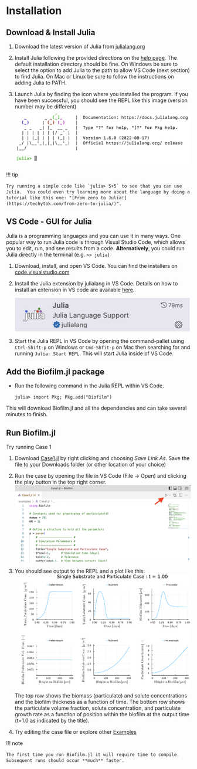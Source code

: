 # Installation 

## Download & Install Julia

1. Download the latest version of Julia from [julialang.org](https://julialang.org/downloads/)

2. Install Julia following the provided directions on the [help page](https://julialang.org/downloads/platform/).  The default installation directory should be fine.  On Windows be sure to select the option to add Julia to the path to allow VS Code (next section) to find Julia.  On Mac or Linux be sure to follow the instructions on adding Julia to PATH.

3. Launch Julia by finding the icon where you installed the program.  If you have been successful, you should see the REPL like this image (version number may be different)
![Julia REPL](images/juliaREPL.png)

!!! tip

    Try running a simple code like `julia> 5+5` to see that you can use Julia.  You could even try learning more about the language by doing a tutorial like this one: "[From zero to Julia!](https://techytok.com/from-zero-to-julia/)". 

## VS Code - GUI for Julia
Julia is a programming languages and you can use it in many ways.  One popular way to run Julia code is through Visual Studio Code, which allows you to edit, run, and see results from a code.  **Alternatively**, you could run Julia directly in the terminal (e.g. `>> julia`)

1. Download, install, and open VS Code.  You can find the installers on [code.visualstudio.com](https://code.visualstudio.com/download)
   
2. Install the Julia extension by julialang in VS Code.  Details on how to install an extension in VS code are available [here](https://code.visualstudio.com/docs/editor/extension-marketplace).
   
   ![Julia Extension](images/juliaExtension.png)

3. Start the Julia REPL in VS Code by opening the command-pallet using `Ctrl-Shift-p` on Windows or `Cmd-Shfit-p` on Mac then searching for and running `Julia: Start REPL`.  This will start Julia inside of VS Code.


## Add the Biofilm.jl package

- Run the following command in the Julia REPL within VS Code.

  ```julia-repl
  julia> import Pkg; Pkg.add("Biofilm")
  ```
This will download Biofilm.jl and all the dependencies and can take several minutes to finish.


## Run Biofilm.jl 

Try running Case 1

1. Download [Case1.jl](https://raw.githubusercontent.com/markowkes/Biofilm.jl/main/examples/Case1.jl) by right clicking and choosing *Save Link As*. Save the file to your Downloads folder (or other location of your choice)

2. Run the case by opening the file in VS Code (File -> Open) and clicking the play button in the top right corner.  
    ![Case 1 Run Button](images/Case1_Run.png)
3. You should see output to the REPL and a plot like this:
    ![Case 1 Run Button](images/Case1_Final.png)
The top row shows the biomass (particulate) and solute concentrations and the biofilm thickness as a function of time.  The bottom row shows the particulate volume fraction, solute concentration, and particulate growth rate as a function of position within the biofilm at the output time (t=1.0 as indicated by the title).
   
1. Try editing the case file or explore other [Examples](@ref)
    
!!! note

    The first time you run Biofilm.jl it will require time to compile. Subsequent runs should occur **much** faster. 
